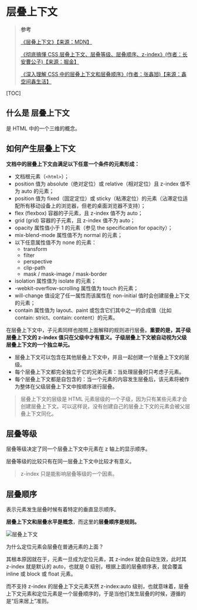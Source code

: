 # 层叠上下文

> **参考**
>
> [《层叠上下文》【来源：MDN】](https://developer.mozilla.org/zh-CN/docs/Web/Guide/CSS/Understanding_z_index/The_stacking_context)
>
> [《彻底搞懂 CSS 层叠上下文、层叠等级、层叠顺序、z-index》(作者：长安曹公子)【来源：掘金】](https://juejin.cn/post/6844903667175260174)
>
> [《深入理解 CSS 中的层叠上下文和层叠顺序》(作者：张鑫旭)【来源：鑫空间鑫生活】](http://www.zhangxinxu.com/wordpress/?p=5115)

[TOC]

## 什么是 层叠上下文

是 HTML 中的一个三维的概念。

## 如何产生层叠上下文

**文档中的层叠上下文由满足以下任意一个条件的元素形成：**

- 文档根元素（`<html>`）；
- position 值为 absolute（绝对定位）或 relative（相对定位）且 z-index 值不为 auto 的元素；
- position 值为 fixed（固定定位）或 sticky（粘滞定位）的元素（沾滞定位适配所有移动设备上的浏览器，但老的桌面浏览器不支持）；
- flex (flexbox) 容器的子元素，且 z-index 值不为 auto；
- grid (grid) 容器的子元素，且 z-index 值不为 auto；
- opacity 属性值小于 1 的元素（参见 the specification for opacity）；
- mix-blend-mode 属性值不为 normal 的元素；
- 以下任意属性值不为 none 的元素：
  - transform
  - filter
  - perspective
  - clip-path
  - mask / mask-image / mask-border
- isolation 属性值为 isolate 的元素；
- -webkit-overflow-scrolling 属性值为 touch 的元素；
- will-change 值设定了任一属性而该属性在 non-initial 值时会创建层叠上下文的元素；
- contain 属性值为 layout、paint 或包含它们其中之一的合成值（比如 contain: strict、contain: content）的元素。

在层叠上下文中，子元素同样也按照上面解释的规则进行层叠。**重要的是，其子级层叠上下文的 z-index 值只在父级中才有意义。子级层叠上下文被自动视为父级层叠上下文的一个独立单元。**

- 层叠上下文可以包含在其他层叠上下文中，并且一起创建一个层叠上下文的层级。
- 每个层叠上下文都完全独立于它的兄弟元素：当处理层叠时只考虑子元素。
- 每个层叠上下文都是自包含的：当一个元素的内容发生层叠后，该元素将被作为整体在父级层叠上下文中按顺序进行层叠。

> 层叠上下文的层级是 HTML 元素层级的一个子级，因为只有某些元素才会创建层叠上下文。可以这样说，没有创建自己的层叠上下文的元素会被父层叠上下文同化。

## 层叠等级

层叠等级决定了同一个层叠上下文中元素在 z 轴上的显示顺序。

层叠等级的比较只有在同一层叠上下文中比较才有意义。

> z-index 只是能影响层叠等级的一个因素。

## 层叠顺序

表示元素发生层叠时候有着特定的垂直显示顺序。

**层叠上下文和层叠水平是概念**，而这里的**层叠顺序是规则。**

![层叠上下文](https://image-static.segmentfault.com/911/542/911542058-5ab466a10ee63_articlex)

为什么定位元素会层叠在普通元素的上面？

其根本原因就在于，元素一旦成为定位元素，其 z-index 就会自动生效，此时其 z-index 就是默认的 auto，也就是 0 级别，根据上面的层叠顺序表，就会覆盖 inline 或 block 或 float 元素。

而不支持 z-index 的层叠上下文元素天然 z-index:auto 级别，也就意味着，层叠上下文元素和定位元素是一个层叠顺序的，于是当他们发生层叠的时候，遵循的是“后来居上”准则。
